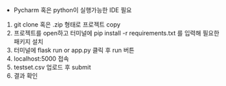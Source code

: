* Pycharm 혹은 python이 실행가능한 IDE 필요

1. git clone 혹은 .zip 형태로 프로젝트 copy
2. 프로젝트를 open하고 터미널에 pip install -r requirements.txt 를 입력해 필요한 패키지 설치
3. 터미널에 flask run or app.py 클릭 후 run 버튼 
4. localhost:5000 접속
5. testset.csv 업로드 후 submit
6. 결과 확인